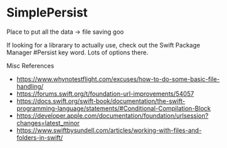 # SimplePersist

Place to put all the data -> file saving goo

If looking for a librarary to actually use, check out the Swift Package Manager #Persist key word. Lots of options there. 





Misc References
- https://www.whynotestflight.com/excuses/how-to-do-some-basic-file-handling/
- https://forums.swift.org/t/foundation-url-improvements/54057
- https://docs.swift.org/swift-book/documentation/the-swift-programming-language/statements/#Conditional-Compilation-Block
- https://developer.apple.com/documentation/foundation/urlsession?changes=latest_minor
- https://www.swiftbysundell.com/articles/working-with-files-and-folders-in-swift/